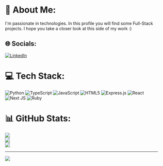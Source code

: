 # 💫 About Me:
I'm passionate in technologies. In this profile you will find some Full-Stack projects. I hope you take a closer look at this side of my work :)

## 🌐 Socials:
[![LinkedIn](https://img.shields.io/badge/LinkedIn-%230077B5.svg?logo=linkedin&logoColor=white)](https://linkedin.com/in/kevinsehnem) 

# 💻 Tech Stack:
![Python](https://img.shields.io/badge/python-3670A0?style=for-the-badge&logo=python&logoColor=ffdd54) ![TypeScript](https://img.shields.io/badge/typescript-%23007ACC.svg?style=for-the-badge&logo=typescript&logoColor=white) ![JavaScript](https://img.shields.io/badge/javascript-%23323330.svg?style=for-the-badge&logo=javascript&logoColor=%23F7DF1E) ![HTML5](https://img.shields.io/badge/html5-%23E34F26.svg?style=for-the-badge&logo=html5&logoColor=white) ![Express.js](https://img.shields.io/badge/express.js-%23404d59.svg?style=for-the-badge&logo=express&logoColor=%2361DAFB) ![React](https://img.shields.io/badge/react-%2320232a.svg?style=for-the-badge&logo=react&logoColor=%2361DAFB) ![Next JS](https://img.shields.io/badge/Next-black?style=for-the-badge&logo=next.js&logoColor=white) ![Ruby](https://img.shields.io/badge/Ruby-CC342D?logo=Ruby&logoColor=white)
# 📊 GitHub Stats:
![](https://github-readme-stats.vercel.app/api?username=KevoGabriel&theme=monokai&hide_border=true&include_all_commits=true&count_private=true)<br/>
![](https://nirzak-streak-stats.vercel.app/?user=KevoGabriel&theme=monokai&hide_border=true)<br/>
![](https://github-readme-stats.vercel.app/api/top-langs/?username=KevoGabriel&theme=monokai&hide_border=true&include_all_commits=true&count_private=true&layout=compact)

---
[![](https://visitcount.itsvg.in/api?id=KevoGabriel&icon=5&color=2)](https://visitcount.itsvg.in)

